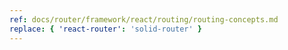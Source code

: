 ```yaml
---
ref: docs/router/framework/react/routing/routing-concepts.md
replace: { 'react-router': 'solid-router' }
---
```

